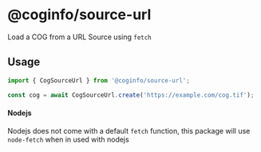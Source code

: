 # @coginfo/source-url


Load a COG from a URL Source using `fetch`

## Usage

```javascript
import { CogSourceUrl } from '@coginfo/source-url';

const cog = await CogSourceUrl.create('https://example.com/cog.tif');
```

#### Nodejs
Nodejs does not come with a default `fetch` function, this package will use `node-fetch` when in used with nodejs
